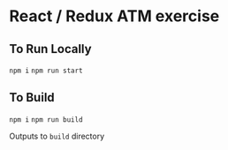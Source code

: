 # React / Redux ATM exercise

## To Run Locally
`npm i`
`npm run start`

## To Build
`npm i`
`npm run build`

Outputs to `build` directory
